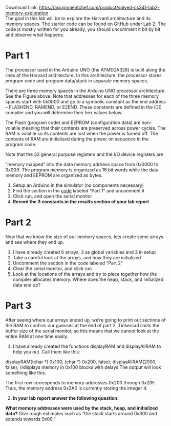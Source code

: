 Download Link: https://assignmentchef.com/product/solved-cs341-lab2-memory-exploration
<br>
The goal in this lab will be to explore the Harvard architecture and its memory spaces. The starter code can be found on GitHub under Lab 2. The code is mostly written for you already, you should uncomment it bit by bit and observe what happens.

<h1>Part 1</h1>

The processor used in the Arduino UNO (the ATMEGA328) is built along the lines of the Harvard architecture.  In this architecture, the processor stores program code and program data/stack in separate memory spaces.




There are three memory spaces in the Arduino UNO processor architecture.  See the Figure above. Note that addresses for each of the three memory spaces start with 0x0000 and go to a symbolic constant as the end address – FLASHEND, RAMEND, or E2END. These constants are defined in the IDE compiler and you will determine their hex values below.




The Flash (program code) and EEPROM (configuration data) are non-volatile meaning that their contents are preserved across power cycles.  The RAM is volatile so its contents are lost when the power is turned off.  The contents of RAM are initialized during the power on sequence in the program code.

Note that the 32 general purpose registers and the I/O device registers are

“memory mapped” into the data memory address space from 0x0000 to 0x00ff.  The program memory is organized as 16 bit words while the data memory and EEPROM are organized as bytes.




<ol>

 <li>Setup an Arduino in the simulator (no components necessary)</li>

 <li>Find the section in the <a href="https://github.com/jack17davis/cs341/blob/master/Lab%202/Lab%202%20Starter.ino">code</a> labeled “Part 1” and uncomment it</li>

 <li>Click run, and open the serial monitor</li>

 <li><strong>Record the 3 constants in the results section of your lab report </strong></li>

</ol>

<strong> </strong>

<h1>Part 2</h1>

Now that we know the size of our memory spaces, lets create some arrays and see where they end up.

<ol>

 <li>I have already created 6 arrays, 3 as global variables and 3 in setup</li>

 <li>Take a careful look at the arrays, and how they are initialized</li>

 <li>Uncomment the section in the code labeled “Part 2”</li>

 <li>Clear the serial monitor, and click run</li>

 <li>Look at the locations of the arrays and try to piece together how the compiler allocates memory. Where does the heap, stack, and initialized data end up?</li>

</ol>




<h1>Part 3</h1>

After seeing where our arrays ended up, we’re going to print out sections of the RAM to confirm our guesses at the end of part 2. Tinkercad limits the buffer size of the serial monitor, so this means that we cannot look at the entire RAM at one time easily.




<ol>

 <li>I have already created the functions displayRAM and displayAllRAM to help you out. Call them like this:</li>

</ol>

displayRAM((char *) 0x100, (char *) 0x200, false); displayAllRAM(2000, false); //displays memory in 0x100 blocks with delays  The output will look something like this.




The first row corresponds to memory addresses 0x200 through 0x20F. Thus, the memory address 0x2A0 is currently storing the integer 4.

<ol start="2">

 <li><strong>In your lab report answer the following question: </strong></li>

</ol>

<strong>What memory addresses were used by the stack, heap, and initialized data? </strong>Give rough estimates such as “the stack starts around 0x300 and extends towards 0x00.”